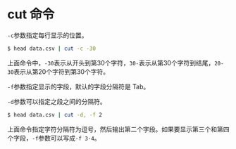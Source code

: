 # cut 命令

`-c`参数指定每行显示的位置。

```bash
$ head data.csv | cut -c -30
```

上面命令中，`-30`表示从开头到第30个字符，`30-`表示从第30个字符到结尾，`20-30`表示从第20个字符到第30个字符。

`-f`参数指定显示的字段，默认的字段分隔符是 Tab。

`-d`参数可以指定之段之间的分隔符。

```bash
$ head data.csv | cut -d, -f 2
```

上面命令指定字符分隔符为逗号，然后输出第二个字段。如果要显示第三个和第四个字段，`-f`参数可以写成`-f 3-4`。

